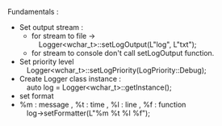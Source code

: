 Fundamentals :
 - Set output stream : 
    * for stream to file -><br/>
      &emsp;Logger<wchar_t>::setLogOutput(L"log", L"txt");
    * for stream to console don't call setLogOutput function. 
- Set priority level <br/>
     &emsp;Logger<wchar_t>::setLogPriority(LogPriority::Debug);
- Create Logger class instance :<br/>
     &emsp;auto log = Logger<wchar_t>::getInstance();
- set format 
- %m : message ,  %t : time , %l : line , %f : function	<br/>
     &emsp;log->setFormatter(L"%m %t %l %f");
